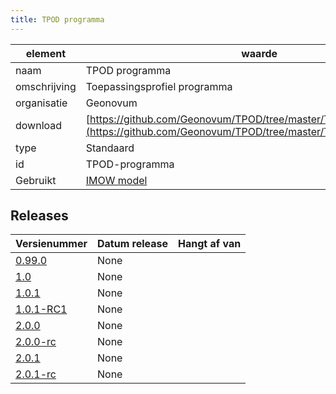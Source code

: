 ```yaml
---
title: TPOD programma
---
```


|element|waarde|
|-----|------|
| naam  |TPOD programma|
| omschrijving  |Toepassingsprofiel programma|
| organisatie  |Geonovum|
| download  | [https://github.com/Geonovum/TPOD/tree/master/TPOD%20Programma](https://github.com/Geonovum/TPOD/tree/master/TPOD%20Programma)|
| type  |Standaard|
| id  |TPOD-programma|
| Gebruikt|[IMOW model](https://geonovum.github.io/dso-configuratiemanagement/ci/Geonovum/IMOW)|

## Releases

|Versienummer|Datum release|Hangt af van
|-------|-------|-----|
| [0.99.0](<https://github.com/Geonovum/TPOD/blob/master/TPOD Programma/TPOD Programma v0.99.0.pdf>)|None||
| [1.0](<https://github.com/Geonovum/TPOD/blob/master/TPOD Programma/TPOD Programma v1.0.pdf>)|None||
| [1.0.1](<https://github.com/Geonovum/TPOD/blob/master/TPOD Programma/TPOD Programma v1.0.1.pdf>)|None||
| [1.0.1-RC1](<https://github.com/Geonovum/TPOD/blob/master/TPOD Programma/TPOD Programma v1.0.1-RC1.pdf>)|None||
| [2.0.0](<https://github.com/Geonovum/TPOD/blob/master/TPOD Programma/TPOD_Programma_v2.0.0.pdf>)|None||
| [2.0.0-rc](<https://github.com/Geonovum/TPOD/blob/master/TPOD Programma/TPOD_Programma_v2.0.0-rc.pdf>)|None||
| [2.0.1](<https://github.com/Geonovum/TPOD/blob/master/TPOD Programma/TPOD_programma_v2.0.1.pdf>)|None||
| [2.0.1-rc](<https://github.com/Geonovum/TPOD/blob/master/TPOD Programma/TPOD_Programma_v2.0.1-rc.pdf>)|None||


